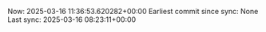 Now: 2025-03-16 11:36:53.620282+00:00 Earliest commit since sync: None Last sync: 2025-03-16 08:23:11+00:00
